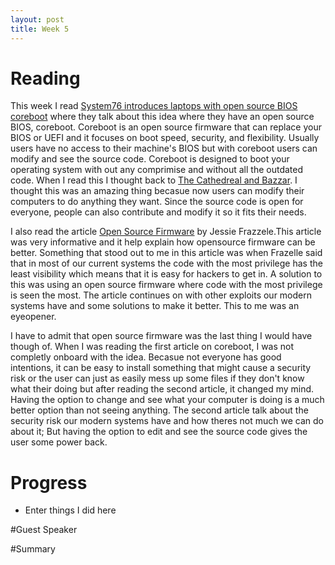 ```yaml
---
layout: post
title: Week 5 
---
```

# Reading
This week I read [System76 introduces laptops with open source BIOS coreboot](https://opensource.com/article/19/11/coreboot-system76-laptops?utm_campaign=intrel) where they talk about this idea where they have an open source BIOS, coreboot. Coreboot is an open source firmware that can replace your BIOS or UEFI and it focuses on boot speed, security, and flexibility. Usually users have no access to their machine's BIOS but with coreboot users can modify and see the source code. Coreboot is designed to boot your operating system with out any comprimise and without all the outdated code. When I read this I thought back to [The Cathedreal and Bazzar](http://www.catb.org/~esr/writings/cathedral-bazaar/cathedral-bazaar/index.html). I thought this was an amazing thing becasue now users can modify their computers to do anything they want. Since the source code is open for everyone, people can also contribute and modify it so it fits their needs. 

I also read the article [Open Source Firmware](https://cacm.acm.org/magazines/2019/10/239673-open-source-firmware/fulltext) by Jessie 
Frazzele.This article was very informative and it help explain how opensource firmware can be better. Something that stood out to me 
in this article was when Frazelle said that in most of our current systems the code with the most privilege has the least visibility 
which means that it is easy for hackers to get in. A solution to this was using an open source firmware where code with the most 
privilege is seen the most. The article continues on with other exploits our modern systems have and some solutions to make it better. This to me was an eyeopener. 

I have to admit that open source firmware was the last thing I would have though of. When I was reading the first article on coreboot, I was not completly onboard with the idea. Becasue not everyone has good intentions, it can be easy to install something that might cause a security risk or the user can just as easily mess up some files if they don't know what their doing but after reading the second article, it changed my mind. Having the option to change and see what your computer is doing is a much better option than not seeing anything. The second article talk about the security risk our modern systems have and how theres not much we can do about it; But having the option to edit and see the source code gives the user some power back. 

# Progress
* Enter things  I did here

#Guest Speaker

#Summary
